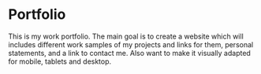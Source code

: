 # Portfolio

This is my work portfolio. The main goal is to create a website which will includes different work samples of my projects and links for them, personal statements, and a link to contact me. Also want to make it visually adapted for mobile, tablets and desktop.
 